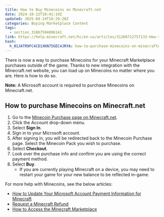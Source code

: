 ```yaml
---
title: How to Buy Minecoins on Minecraft.net
date: 2024-10-22T18:41:19Z
updated: 2025-04-24T16:29:28Z
categories: Buying Marketplace Content
tags:
  - section_31867594896141
link: https://help.minecraft.net/hc/en-us/articles/31268712757133-How-to-Buy-Minecoins-on-Minecraft-net
hash:
  h_01JATR9FC4CD1XKN75GEC4JRYA: how-to-purchase-minecoins-on-minecraftnet
---
```


There is now a way to purchase Minecoins for your Minecraft Marketplace purchases outside of the game. Thanks to new integration with the Minecraft.net website, you can load up on Minecoins no matter where you are. Here is how to do so.

**Note:** A Microsoft account is required to purchase Minecoins on Minecraft.net.

## How to purchase Minecoins on Minecraft.net

1.  Go to the [Minecoin Purchase page on Minecraft.net](http://minecraft.net/en-us/marketplace/buy-minecoins).
2.  Click the Account drop-down menu.
3.  Select **Sign In**.
4.  Sign in to your Microsoft account.
5.  After signing in, you will be redirected back to the Minecoin Purchase page. Select the Minecoin Pack you wish to purchase.
6.  Select **Checkout**.
7.  Look over the purchase info and confirm you are using the correct payment method.
8.  Select **Buy**.
    - If you are currently playing Minecraft on a device, you may need to restart your game for your new balance to be reflected in-game.

For more help with Minecoins, see the below articles:

- [How to Update Your Microsoft Account Payment Information for Minecraft](../Account-Settings/How-to-Update-Your-Microsoft-Account-Payment-Information-for-Minecraft.md)
- [Request a Minecraft Refund](../Buying-Minecraft-Games/Request-a-Minecraft-Refund.md)
- [How to Access the Minecraft Marketplace](./How-to-Access-the-Minecraft-Marketplace.md)
